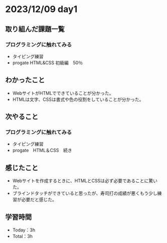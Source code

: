 # 2023/12/09 day1

## 取り組んだ課題一覧
### プログラミングに触れてみる
  - タイピング練習
  - progate HTML&CSS 初級編　50％

## わかったこと
  - WebサイトがHTMLでできていることが分かった。
  - HTMLは文字、CSSは書式や色の役割をしていることが分かった。
    

## 次やること
### プログラミングに触れてみる
  - タイピング練習
  - progate　HTML＆CSS　続き

## 感じたこと
  - Webサイトを作成するときに、HTMLとCSSは必ず必要であることに驚いた。
  - ブラインドタッチができていると思ったが、寿司打の成績が悪くもう少し練習が必要だと感じた。
    

## 学習時間
  - Today：3h
  - Total：3h
